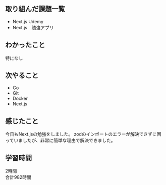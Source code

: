 ## 取り組んだ課題一覧
- Next.js Udemy
- Next.js　勉強アプリ

## わかったこと
特になし

## 次やること
- Go
- Git
- Docker
- Next.js

## 感じたこと
今日もNext.jsの勉強をしました。
zodのインポートのエラーが解決できずに困っていましたが、非常に簡単な理由で解決できました。

## 学習時間
2時間<br />
合計982時間
